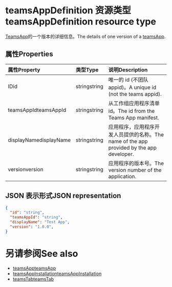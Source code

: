 # <a name="teamsappdefinition-resource-type"></a><span data-ttu-id="b6be3-101">teamsAppDefinition 资源类型</span><span class="sxs-lookup"><span data-stu-id="b6be3-101">teamsAppDefinition resource type</span></span>



<span data-ttu-id="b6be3-102">[TeamsApp](teamsapp.md)的一个版本的详细信息。</span><span class="sxs-lookup"><span data-stu-id="b6be3-102">The details of one version of a [teamsApp](teamsapp.md).</span></span>

## <a name="properties"></a><span data-ttu-id="b6be3-103">属性</span><span class="sxs-lookup"><span data-stu-id="b6be3-103">Properties</span></span>

| <span data-ttu-id="b6be3-104">属性</span><span class="sxs-lookup"><span data-stu-id="b6be3-104">Property</span></span>            | <span data-ttu-id="b6be3-105">类型</span><span class="sxs-lookup"><span data-stu-id="b6be3-105">Type</span></span>     | <span data-ttu-id="b6be3-106">说明</span><span class="sxs-lookup"><span data-stu-id="b6be3-106">Description</span></span> |
|:------------------- |:-------- |:----------- |
| <span data-ttu-id="b6be3-107">ID</span><span class="sxs-lookup"><span data-stu-id="b6be3-107">id</span></span>                  | <span data-ttu-id="b6be3-108">string</span><span class="sxs-lookup"><span data-stu-id="b6be3-108">string</span></span>   | <span data-ttu-id="b6be3-109">唯一的 id (不团队 appid)。</span><span class="sxs-lookup"><span data-stu-id="b6be3-109">A unique id (not the teams appid).</span></span> |
| <span data-ttu-id="b6be3-110">teamsAppId</span><span class="sxs-lookup"><span data-stu-id="b6be3-110">teamsAppId</span></span>          | <span data-ttu-id="b6be3-111">string</span><span class="sxs-lookup"><span data-stu-id="b6be3-111">string</span></span>   | <span data-ttu-id="b6be3-112">从工作组应用程序清单 id。</span><span class="sxs-lookup"><span data-stu-id="b6be3-112">The id from the Teams App manifest.</span></span> |
| <span data-ttu-id="b6be3-113">displayName</span><span class="sxs-lookup"><span data-stu-id="b6be3-113">displayName</span></span>         | <span data-ttu-id="b6be3-114">string</span><span class="sxs-lookup"><span data-stu-id="b6be3-114">string</span></span>   | <span data-ttu-id="b6be3-115">应用程序，应用程序开发人员提供的名称。</span><span class="sxs-lookup"><span data-stu-id="b6be3-115">The name of the app provided by the app developer.</span></span> |
| <span data-ttu-id="b6be3-116">version</span><span class="sxs-lookup"><span data-stu-id="b6be3-116">version</span></span>             | <span data-ttu-id="b6be3-117">string</span><span class="sxs-lookup"><span data-stu-id="b6be3-117">string</span></span>   | <span data-ttu-id="b6be3-118">应用程序的版本号。</span><span class="sxs-lookup"><span data-stu-id="b6be3-118">The version number of the application.</span></span> |

## <a name="json-representation"></a><span data-ttu-id="b6be3-119">JSON 表示形式</span><span class="sxs-lookup"><span data-stu-id="b6be3-119">JSON representation</span></span>

<!-- {
  "blockType": "resource",
  "@odata.type": "microsoft.graph.teamsAppDefinition",
  "baseType": "microsoft.graph.entity"
}-->

```json
{
  "id": "string",
  "teamsAppId": "string",
  "displayName": "Test App",
  "version": "1.0.0",
}
```

# <a name="see-also"></a><span data-ttu-id="b6be3-120">另请参阅</span><span class="sxs-lookup"><span data-stu-id="b6be3-120">See also</span></span>

- [<span data-ttu-id="b6be3-121">teamsApp</span><span class="sxs-lookup"><span data-stu-id="b6be3-121">teamsApp</span></span>](teamsapp.md)
- [<span data-ttu-id="b6be3-122">teamsAppInstallation</span><span class="sxs-lookup"><span data-stu-id="b6be3-122">teamsAppInstallation</span></span>](teamsappinstallation.md)
- [<span data-ttu-id="b6be3-123">teamsTab</span><span class="sxs-lookup"><span data-stu-id="b6be3-123">teamsTab</span></span>](../resources/teamstab.md)

<!-- uuid: 8fcb5dbc-d5aa-4681-8e31-b001d5168d79
2015-10-25 14:57:30 UTC -->
<!-- {
  "type": "#page.annotation",
  "description": "teamsApp resource",
  "keywords": "",
  "section": "documentation",
  "tocPath": ""
}-->

